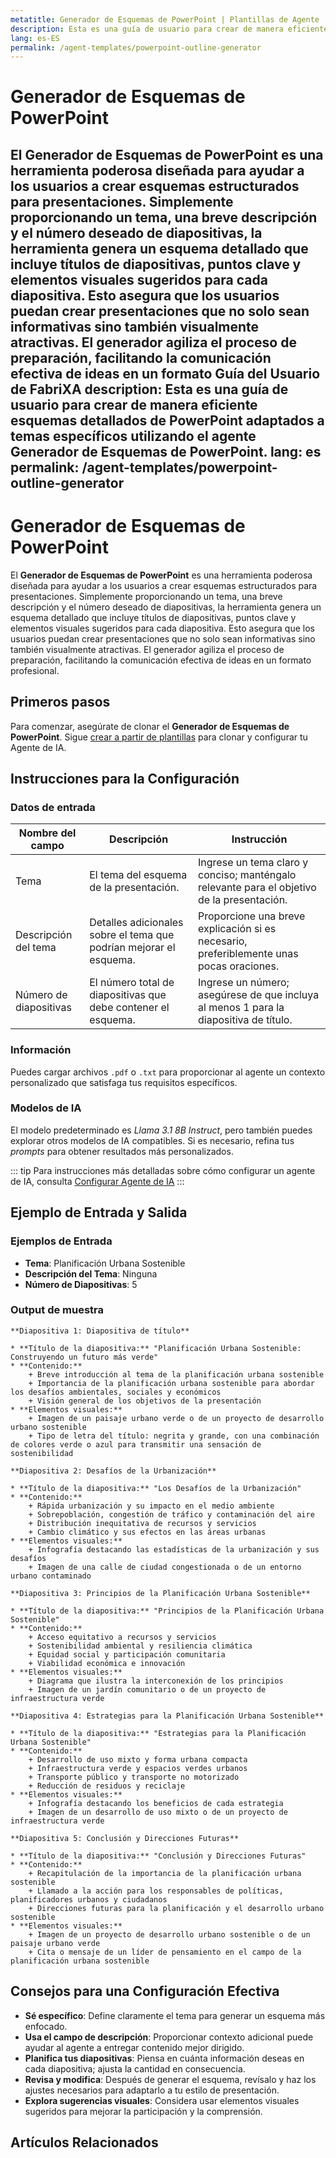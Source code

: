 ```yaml
---
metatitle: Generador de Esquemas de PowerPoint | Plantillas de Agente | Guía de Usuario de FabriXAI
description: Esta es una guía de usuario para crear de manera eficiente esquemas detallados de PowerPoint adaptados a temas específicos utilizando el agente Generador de Esquemas de PowerPoint.
lang: es-ES
permalink: /agent-templates/powerpoint-outline-generator
---
```


# Generador de Esquemas de PowerPoint

El **Generador de Esquemas de PowerPoint** es una herramienta poderosa diseñada para ayudar a los usuarios a crear esquemas estructurados para presentaciones. Simplemente proporcionando un tema, una breve descripción y el número deseado de diapositivas, la herramienta genera un esquema detallado que incluye títulos de diapositivas, puntos clave y elementos visuales sugeridos para cada diapositiva. Esto asegura que los usuarios puedan crear presentaciones que no solo sean informativas sino también visualmente atractivas. El generador agiliza el proceso de preparación, facilitando la comunicación efectiva de ideas en un formato Guía del Usuario de FabriXA
description: Esta es una guía de usuario para crear de manera eficiente esquemas detallados de PowerPoint adaptados a temas específicos utilizando el agente Generador de Esquemas de PowerPoint.
lang: es
permalink: /agent-templates/powerpoint-outline-generator
---

# Generador de Esquemas de PowerPoint

El **Generador de Esquemas de PowerPoint** es una herramienta poderosa diseñada para ayudar a los usuarios a crear esquemas estructurados para presentaciones. Simplemente proporcionando un tema, una breve descripción y el número deseado de diapositivas, la herramienta genera un esquema detallado que incluye títulos de diapositivas, puntos clave y elementos visuales sugeridos para cada diapositiva. Esto asegura que los usuarios puedan crear presentaciones que no solo sean informativas sino también visualmente atractivas. El generador agiliza el proceso de preparación, facilitando la comunicación efectiva de ideas en un formato profesional.

## Primeros pasos

Para comenzar, asegúrate de clonar el **Generador de Esquemas de PowerPoint**. Sigue [crear a partir de plantillas](/es-us/crear-a-partir-de-plantillas/) para clonar y configurar tu Agente de IA.

## Instrucciones para la Configuración

### Datos de entrada

| Nombre del campo       | Descripción                                                | Instrucción                                                                                        |
|------------------------|------------------------------------------------------------|----------------------------------------------------------------------------------------------------|
| Tema                   | El tema del esquema de la presentación.                    | Ingrese un tema claro y conciso; manténgalo relevante para el objetivo de la presentación.         |
| Descripción del tema   | Detalles adicionales sobre el tema que podrían mejorar el esquema. | Proporcione una breve explicación si es necesario, preferiblemente unas pocas oraciones.          |
| Número de diapositivas | El número total de diapositivas que debe contener el esquema. | Ingrese un número; asegúrese de que incluya al menos 1 para la diapositiva de título.              |

### Información

Puedes cargar archivos `.pdf` o `.txt` para proporcionar al agente un contexto personalizado que satisfaga tus requisitos específicos.

### Modelos de IA

El modelo predeterminado es *Llama 3.1 8B Instruct*, pero también puedes explorar otros modelos de IA compatibles. Si es necesario, refina tus *prompts* para obtener resultados más personalizados.

::: tip
Para instrucciones más detalladas sobre cómo configurar un agente de IA, consulta [Configurar Agente de IA](/en-us/configure-ai-agent/)
:::

## Ejemplo de Entrada y Salida

### Ejemplos de Entrada

- **Tema**: Planificación Urbana Sostenible
- **Descripción del Tema**: Ninguna
- **Número de Diapositivas**: 5

### Output de muestra

```
**Diapositiva 1: Diapositiva de título**

* **Título de la diapositiva:** "Planificación Urbana Sostenible: Construyendo un futuro más verde"
* **Contenido:**
	+ Breve introducción al tema de la planificación urbana sostenible
	+ Importancia de la planificación urbana sostenible para abordar los desafíos ambientales, sociales y económicos
	+ Visión general de los objetivos de la presentación
* **Elementos visuales:**
	+ Imagen de un paisaje urbano verde o de un proyecto de desarrollo urbano sostenible
	+ Tipo de letra del título: negrita y grande, con una combinación de colores verde o azul para transmitir una sensación de sostenibilidad

**Diapositiva 2: Desafíos de la Urbanización**

* **Título de la diapositiva:** "Los Desafíos de la Urbanización"
* **Contenido:**
	+ Rápida urbanización y su impacto en el medio ambiente
	+ Sobrepoblación, congestión de tráfico y contaminación del aire
	+ Distribución inequitativa de recursos y servicios
	+ Cambio climático y sus efectos en las áreas urbanas
* **Elementos visuales:**
	+ Infografía destacando las estadísticas de la urbanización y sus desafíos
	+ Imagen de una calle de ciudad congestionada o de un entorno urbano contaminado

**Diapositiva 3: Principios de la Planificación Urbana Sostenible**

* **Título de la diapositiva:** "Principios de la Planificación Urbana Sostenible"
* **Contenido:**
	+ Acceso equitativo a recursos y servicios
	+ Sostenibilidad ambiental y resiliencia climática
	+ Equidad social y participación comunitaria
	+ Viabilidad económica e innovación
* **Elementos visuales:**
	+ Diagrama que ilustra la interconexión de los principios
	+ Imagen de un jardín comunitario o de un proyecto de infraestructura verde

**Diapositiva 4: Estrategias para la Planificación Urbana Sostenible**

* **Título de la diapositiva:** "Estrategias para la Planificación Urbana Sostenible"
* **Contenido:**
	+ Desarrollo de uso mixto y forma urbana compacta
	+ Infraestructura verde y espacios verdes urbanos
	+ Transporte público y transporte no motorizado
	+ Reducción de residuos y reciclaje
* **Elementos visuales:**
	+ Infografía destacando los beneficios de cada estrategia
	+ Imagen de un desarrollo de uso mixto o de un proyecto de infraestructura verde

**Diapositiva 5: Conclusión y Direcciones Futuras**

* **Título de la diapositiva:** "Conclusión y Direcciones Futuras"
* **Contenido:**
	+ Recapitulación de la importancia de la planificación urbana sostenible
	+ Llamado a la acción para los responsables de políticas, planificadores urbanos y ciudadanos
	+ Direcciones futuras para la planificación y el desarrollo urbano sostenible
* **Elementos visuales:**
	+ Imagen de un proyecto de desarrollo urbano sostenible o de un paisaje urbano verde
	+ Cita o mensaje de un líder de pensamiento en el campo de la planificación urbana sostenible
```

## Consejos para una Configuración Efectiva

- **Sé específico**: Define claramente el tema para generar un esquema más enfocado.
- **Usa el campo de descripción**: Proporcionar contexto adicional puede ayudar al agente a entregar contenido mejor dirigido.
- **Planifica tus diapositivas**: Piensa en cuánta información deseas en cada diapositiva; ajusta la cantidad en consecuencia.
- **Revisa y modifica**: Después de generar el esquema, revísalo y haz los ajustes necesarios para adaptarlo a tu estilo de presentación.
- **Explora sugerencias visuales**: Considera usar elementos visuales sugeridos para mejorar la participación y la comprensión.

## Artículos Relacionados
